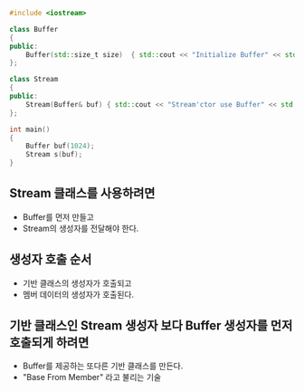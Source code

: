```c++
#include <iostream>

class Buffer
{
public:
	Buffer(std::size_t size)  { std::cout << "Initialize Buffer" << std::endl; }
};

class Stream
{
public:
	Stream(Buffer& buf) { std::cout << "Stream'ctor use Buffer" << std::endl;}
};

int main()
{
	Buffer buf(1024);
	Stream s(buf);
}
```

## Stream 클래스를 사용하려면
- Buffer를 먼저 만들고
- Stream의 생성자를 전달해야 한다.

## 생성자 호출 순서
- 기반 클래스의 생성자가 호출되고
- 멤버 데이터의 생성자가 호출된다.

## 기반 클래스인 Stream 생성자 보다 Buffer 생성자를 먼저 호출되게 하려면
- Buffer를 제공하는 또다른 기반 클래스를 만든다.
- "Base From Member" 라고 불리는 기술




